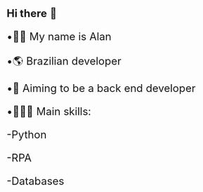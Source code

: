   <font size=5>**Hi there** 👋

  •🙋🏻 My name is Alan
  
  •🌎 Brazilian developer
  
  •🎯 Aiming to be a back end developer
  
  •🤹🏻‍♂️ Main skills:
    
  -Python
  
  -RPA
  
  -Databases
<!---
alanfurquim/alanfurquim is a ✨ special ✨ repository because its `README.md` (this file) appears on your GitHub profile.
You can click the Preview link to take a look at your changes.
--->
